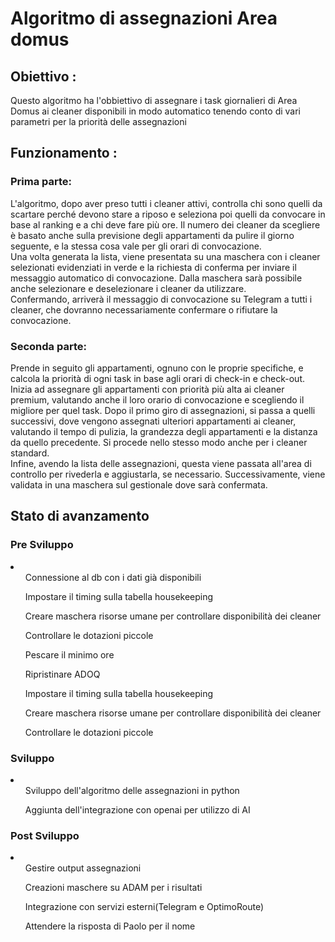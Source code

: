 # Algoritmo di assegnazioni Area domus

## Obiettivo : 
<div> 

<p> Questo algoritmo ha l'obbiettivo di assegnare i task giornalieri di Area Domus ai cleaner disponibili in modo automatico tenendo conto di vari parametri per la priorità delle assegnazioni </p>

## Funzionamento :

<p> 

### Prima parte:
L'algoritmo, dopo aver preso tutti i cleaner attivi, controlla chi sono quelli da scartare perché devono stare a riposo e seleziona poi quelli da convocare in base al ranking e a chi deve fare più ore. Il numero dei cleaner da scegliere è basato anche sulla previsione degli appartamenti da pulire il giorno seguente, e la stessa cosa vale per gli orari di convocazione.  
Una volta generata la lista, viene presentata su una maschera con i cleaner selezionati evidenziati in verde e la richiesta di conferma per inviare il messaggio automatico di convocazione. Dalla maschera sarà possibile anche selezionare e deselezionare i cleaner da utilizzare.  
Confermando, arriverà il messaggio di convocazione su Telegram a tutti i cleaner, che dovranno necessariamente confermare o rifiutare la convocazione.

### Seconda parte:
Prende in seguito gli appartamenti, ognuno con le proprie specifiche, e calcola la priorità di ogni task in base agli orari di check-in e check-out.  
Inizia ad assegnare gli appartamenti con priorità più alta ai cleaner premium, valutando anche il loro orario di convocazione e scegliendo il migliore per quel task. Dopo il primo giro di assegnazioni, si passa a quelli successivi, dove vengono assegnati ulteriori appartamenti ai cleaner, valutando il tempo di pulizia, la grandezza degli appartamenti e la distanza da quello precedente. Si procede nello stesso modo anche per i cleaner standard.  
Infine, avendo la lista delle assegnazioni, questa viene passata all'area di controllo per rivederla e aggiustarla, se necessario. Successivamente, viene validata in una maschera sul gestionale dove sarà confermata.</p>

## Stato di avanzamento

### Pre Sviluppo
<p> 
    <li>
        <ul>Connessione al db con i dati già disponibili</ul>
        <ul>Impostare il timing sulla tabella housekeeping </ul>
        <ul>Creare maschera risorse umane per controllare disponibilità dei cleaner </ul>
        <ul>Controllare le dotazioni piccole </ul>
        <ul>Pescare il minimo ore</ul>
        <ul>Ripristinare ADOQ</ul>
        <ul>Impostare il timing sulla tabella housekeeping </ul>
        <ul>Creare maschera risorse umane per controllare disponibilità dei cleaner </ul>
        <ul>Controllare le dotazioni piccole </ul>
    </li>
</p>

### Sviluppo
<p> 
    <li>
        <ul>Sviluppo dell'algoritmo delle assegnazioni in python</ul>
        <ul>Aggiunta dell'integrazione con openai per utilizzo di AI</ul>
    </li>
</p>

### Post Sviluppo
<p> 
    <li>
        <ul>Gestire output assegnazioni</ul>
        <ul>Creazioni maschere su ADAM per i risultati</ul>
        <ul>Integrazione con servizi esterni(Telegram e OptimoRoute)</ul>
        <ul>Attendere la risposta di Paolo per il nome</ul>
    </li>
</p>

</div>